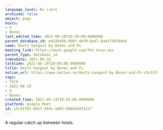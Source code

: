 ```yaml
---
language_level: No limit
archived: false
object: page
hosts:
- π
- Bones
last_edited_time: 2023-09-18T10:49:00.0000000
parent_database_id: e9339446-880f-4ef0-8ad7-8ad1f507dded
name: Hosts hangout by Bones and Pi
meeting_link: https://meet.google.com/fmt-ksxu-uuv
parent_type: database_id
indexDate: 2021-06-18
talktime: 2021-06-18T20:00:00.0000000
title: Hosts hangout by Bones and Pi
notion_url: https://www.notion.so/Hosts-hangout-by-Bones-and-Pi-c5c51f47bb17444ca802688e5847a127
tags:
- Talk
- 2021-06-18
- π
- Bones
created_time: 2021-06-14T19:01:00.0000000
platform: Google Meet
id: c5c51f47-bb17-444c-a802-688e5847a127
---
```


A regular catch up between hosts.



